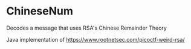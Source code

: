# ChineseNum
Decodes a message that uses RSA's Chinese Remainder Theory

Java implementation of https://www.rootnetsec.com/picoctf-weird-rsa/

